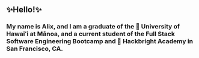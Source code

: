 ## ✨Hello!✨

### My name is Alix, and I am a graduate of the 🌺 University of Hawaiʻi at Mānoa, and a current student of the Full Stack Software Engineering Bootcamp and 🔴 Hackbright Academy in San Francisco, CA.